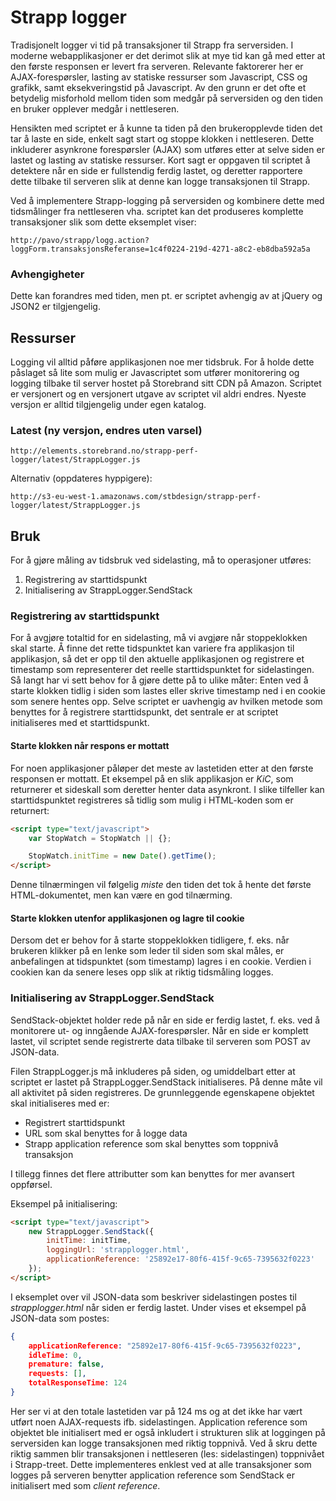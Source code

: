 # Strapp logger

Tradisjonelt logger vi tid på transaksjoner til Strapp fra serversiden. I moderne webapplikasjoner er det derimot slik at mye tid kan gå med etter at den første responsen er levert fra serveren. Relevante faktorerer her
er AJAX-forespørsler, lasting av statiske ressurser som Javascript, CSS og grafikk, samt eksekveringstid på Javascript. Av den grunn er det ofte et betydelig misforhold mellom tiden som medgår på serversiden og den
tiden en bruker opplever medgår i nettleseren.

Hensikten med scriptet er å kunne ta tiden på den brukeropplevde tiden det tar å laste en side, enkelt sagt start og stoppe klokken i nettleseren. Dette inkluderer asynkrone forespørsler (AJAX) som utføres etter at selve 
siden er lastet og lasting av statiske ressurser. Kort sagt er oppgaven til scriptet å detektere når en side er fullstendig ferdig lastet, og deretter rapportere dette tilbake til serveren slik at denne kan logge transaksjonen
til Strapp.

Ved å implementere Strapp-logging på serversiden og kombinere dette med tidsmålinger fra nettleseren vha. scriptet kan det produseres komplette transaksjoner slik som dette eksemplet viser:

    http://pavo/strapp/logg.action?loggForm.transaksjonsReferanse=1c4f0224-219d-4271-a8c2-eb8dba592a5a

### Avhengigheter

Dette kan forandres med tiden, men pt. er scriptet avhengig av at jQuery og JSON2 er tilgjengelig.

## Ressurser

Logging vil alltid påføre applikasjonen noe mer tidsbruk. For å holde dette påslaget så lite som mulig er Javascriptet som utfører monitorering og logging tilbake til server hostet på Storebrand sitt CDN på Amazon. Scriptet er versjonert og en versjonert utgave av scriptet vil aldri endres. Nyeste versjon er alltid tilgjengelig under egen katalog.

### Latest (ny versjon, endres uten varsel)

    http://elements.storebrand.no/strapp-perf-logger/latest/StrappLogger.js

Alternativ (oppdateres hyppigere):

    http://s3-eu-west-1.amazonaws.com/stbdesign/strapp-perf-logger/latest/StrappLogger.js

## Bruk

For å gjøre måling av tidsbruk ved sidelasting, må to operasjoner utføres:

1. Registrering av starttidspunkt
2. Initialisering av StrappLogger.SendStack

### Registrering av starttidspunkt

For å avgjøre totaltid for en sidelasting, må vi avgjøre når stoppeklokken skal starte. Å finne det rette tidspunktet kan variere fra applikasjon til applikasjon, så det er opp til den aktuelle applikasjonen og registrere et
timestamp som representerer det reelle starttidspunktet for sidelastingen. Så langt har vi sett behov for å gjøre dette på to ulike måter: Enten ved å starte klokken tidlig i siden som lastes eller skrive timestamp ned i en cookie
som senere hentes opp. Selve scriptet er uavhengig av hvilken metode som benyttes for å registrere starttidspunkt, det sentrale er at scriptet initialiseres med et starttidspunkt.

#### Starte klokken når respons er mottatt

For noen applikasjoner påløper det meste av lastetiden etter at den første responsen er mottatt. Et eksempel på en slik applikasjon er _KiC_, som returnerer et sideskall som deretter henter data asynkront. I slike tilfeller 
kan starttidspunktet registreres så tidlig som mulig i HTML-koden som er returnert:

```html
<script type="text/javascript">
	var StopWatch = StopWatch || {};

	StopWatch.initTime = new Date().getTime();
</script>
```

Denne tilnærmingen vil følgelig _miste_ den tiden det tok å hente det første HTML-dokumentet, men kan være en god tilnærming.

#### Starte klokken utenfor applikasjonen og lagre til cookie

Dersom det er behov for å starte stoppeklokken tidligere, f. eks. når brukeren klikker på en lenke som leder til siden som skal måles, er anbefalingen at tidspunktet (som timestamp) lagres i en cookie. Verdien i cookien kan da senere leses opp slik at riktig tidsmåling logges.

### Initialisering av StrappLogger.SendStack

SendStack-objektet holder rede på når en side er ferdig lastet, f. eks. ved å monitorere ut- og inngående AJAX-forespørsler. Når en side er komplett lastet, vil scriptet sende registrerte data tilbake til serveren som POST av JSON-data.

Filen StrappLogger.js må inkluderes på siden, og umiddelbart etter at scriptet er lastet på StrappLogger.SendStack initialiseres. På denne måte vil all aktivitet på siden registreres. De grunnleggende egenskapene objektet skal initialiseres med er:

* Registrert starttidspunkt
* URL som skal benyttes for å logge data
* Strapp application reference som skal benyttes som toppnivå transaksjon

I tillegg finnes det flere attributter som kan benyttes for mer avansert oppførsel.

Eksempel på initialisering:

```html
<script type="text/javascript">
	new StrappLogger.SendStack({
		initTime: initTime,
		loggingUrl: 'strapplogger.html', 
		applicationReference: '25892e17-80f6-415f-9c65-7395632f0223'		
	});
</script>
```

I eksemplet over vil JSON-data som beskriver sidelastingen postes til _strapplogger.html_ når siden er ferdig lastet. Under vises et eksempel på JSON-data som postes:

```json
{	
	applicationReference: "25892e17-80f6-415f-9c65-7395632f0223",
	idleTime: 0,
	premature: false,
	requests: [],	
	totalResponseTime: 124
}
```

Her ser vi at den totale lastetiden var på 124 ms og at det ikke har vært utført noen AJAX-requests ifb. sidelastingen. Application reference som objektet ble initialisert med er også inkludert i strukturen slik at loggingen på serversiden kan logge transaksjonen med riktig toppnivå. Ved å skru dette riktig sammen blir transaksjonen i nettleseren (les: sidelastingen) toppnivået i Strapp-treet. Dette implementeres enklest ved at alle transaksjoner som logges på serveren benytter application reference som SendStack er initialisert med som _client reference_.